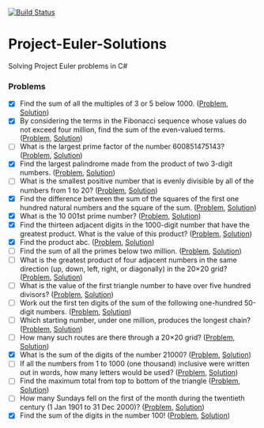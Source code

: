 [![Build Status](https://travis-ci.org/Dukotech/Project-Euler-Solutions.svg?branch=master)](https://travis-ci.org/Dukotech/Project-Euler-Solutions)

# Project-Euler-Solutions
Solving Project Euler problems in C#

### Problems

- [x] Find the sum of all the multiples of 3 or 5 below 1000. ([Problem](https://projecteuler.net/problem=1), [Solution](../../tree/master/dotnet/src/Problem1.cs))
- [x] By considering the terms in the Fibonacci sequence whose values do not exceed four million, find the sum of the even-valued terms. ([Problem](https://projecteuler.net/problem=2), [Solution](../../tree/master/dotnet/src/Problem2.cs))
- [ ] What is the largest prime factor of the number 600851475143? ([Problem](https://projecteuler.net/problem=3), [Solution](../../tree/master/dotnet/src/Problem3.cs))
- [x] Find the largest palindrome made from the product of two 3-digit numbers. ([Problem](https://projecteuler.net/problem=4), [Solution](../../tree/master/dotnet/src/Problem4.cs))
- [ ] What is the smallest positive number that is evenly divisible by all of the numbers from 1 to 20? ([Problem](https://projecteuler.net/problem=5), [Solution](../../tree/master/dotnet/src/Problem5.cs))
- [x] Find the difference between the sum of the squares of the first one hundred natural numbers and the square of the sum. ([Problem](https://projecteuler.net/problem=6), [Solution](../../tree/master/dotnet/src/Problem6.cs))
- [x] What is the 10 001st prime number? ([Problem](https://projecteuler.net/problem=7), [Solution](../../tree/master/dotnet/src/Problem7.cs))
- [x] Find the thirteen adjacent digits in the 1000-digit number that have the greatest product. What is the value of this product? ([Problem](https://projecteuler.net/problem=8), [Solution]())
- [x] Find the product abc. ([Problem](https://projecteuler.net/problem=9), [Solution](../../tree/master/dotnet/src/Problem9.cs))
- [ ] Find the sum of all the primes below two million. ([Problem](https://projecteuler.net/problem=10), [Solution](../../tree/master/dotnet/src/Problem10.cs))
- [ ] What is the greatest product of four adjacent numbers in the same direction (up, down, left, right, or diagonally) in the 20×20 grid? ([Problem](https://projecteuler.net/problem=11), [Solution](../../tree/master/dotnet/src/Problem11.cs))
- [ ] What is the value of the first triangle number to have over five hundred divisors? ([Problem](https://projecteuler.net/problem=12), [Solution](../../tree/master/dotnet/src/Problem12.cs))
- [ ] Work out the first ten digits of the sum of the following one-hundred 50-digit numbers. ([Problem](https://projecteuler.net/problem=13), [Solution](../../tree/master/dotnet/src/Problem13.cs)) 
- [ ] Which starting number, under one million, produces the longest chain? ([Problem](https://projecteuler.net/problem=14), [Solution](../../tree/master/dotnet/src/Problem14.cs))
- [ ] How many such routes are there through a 20×20 grid? ([Problem](https://projecteuler.net/problem=15), [Solution](../../tree/master/dotnet/src/Problem15.cs))
- [x] What is the sum of the digits of the number 21000? ([Problem](https://projecteuler.net/problem=16), [Solution](../../tree/master/dotnet/src/Problem16.cs))
- [ ] If all the numbers from 1 to 1000 (one thousand) inclusive were written out in words, how many letters would be used? ([Problem](https://projecteuler.net/problem=17), [Solution](../../tree/master/dotnet/src/Problem17.cs))
- [ ] Find the maximum total from top to bottom of the triangle ([Problem](https://projecteuler.net/problem=18), [Solution](../../tree/master/dotnet/src/Problem18.cs))
- [ ] How many Sundays fell on the first of the month during the twentieth century (1 Jan 1901 to 31 Dec 2000)? ([Problem](https://projecteuler.net/problem=19), [Solution](../../tree/master/dotnet/src/Problem19.cs))
- [x] Find the sum of the digits in the number 100! ([Problem](https://projecteuler.net/problem=20), [Solution](../../tree/master/dotnet/src/Problem20.cs))